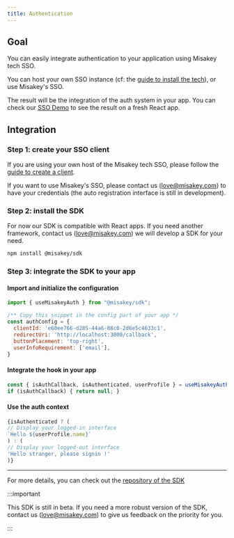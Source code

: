 ```yaml
---
title: Authentication
---
```

## Goal

You can easily integrate authentication to your application using Misakey tech SSO.

You can host your own SSO instance (cf: the [guide to install the tech](guides/installation.md)), or use Misakey's SSO.

The result will be the integration of the auth system in your app. You can check our [SSO Demo](https://demo.sso.misakey.com/) to see the result on a fresh React app.

## Integration

### Step 1: create your SSO client

If you are using your own host of the Misakey tech SSO, please follow the [guide to create a client](guides/create-auth-clients.md).

If you want to use Misakey's SSO, please contact us ([love@misakey.com](mailto:love@misakey.com)) to have your credentials (the auto registration interface is still in development).

### Step 2: install the SDK

For now our SDK is compatible with React apps. If you need another framework, contact us ([love@misakey.com](mailto:love@misakey.com)) we will develop a SDK for your need.

```bash
npm install @misakey/sdk
```

### Step 3: integrate the SDK to your app

#### Import and initialize the configuration

```js
import { useMisakeyAuth } from "@misakey/sdk";

/** Copy this snippet in the config part of your app */
const authConfig = {
  clientId: 'e60ee766-d285-44a6-88c0-2d6e5c4633c1',
  redirectUri: 'http://localhost:3000/callback',
  buttonPlacement: 'top-right',
  userInfoRequirement: ['email'],
}

```

#### Integrate the hook in your app

```js
const { isAuthCallback, isAuthenticated, userProfile } = useMisakeyAuth(authConfig);
if (isAuthCallback) { return null; }

```

#### Use the auth context

```js
{isAuthenticated ? (
// Display your logged-in interface
`Hello ${userProfile.name}`
) : (
// Display your logged-out interface
'Hello stranger, please signin !'
)}
```

----

For more details, you can check out the [repository of the SDK](https://github.com/misakey/sso-js-sdk)

:::important

This SDK is still in beta. If you need a more robust version of the SDK, contact us ([love@misakey.com](mailto:love@misakey.com)) to give us feedback on the priority for you.

:::

